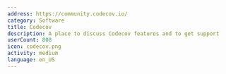 ```yaml
---
address: https://community.codecov.io/
category: Software
title: Codecov
description: A place to discuss Codecov features and to get support
userCount: 808
icon: codecov.png
activity: medium
language: en_US
---
```

